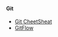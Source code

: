 #### Git

- [Git CheetSheat](https://education.github.com/git-cheat-sheet-education.pdf)
- [GitFlow](https://danielkummer.github.io/git-flow-cheatsheet/index.pt_BR.html)